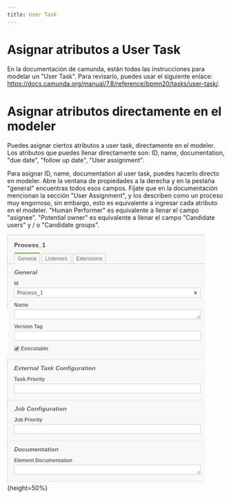 ```yaml
---
title: User Task
---
```


# Asignar atributos a User Task
En la documentación de camunda, están todas las instrucciones para modelar un "User Task". Para revisarlo, puedes usar el siguiente enlace: https://docs.camunda.org/manual/7.8/reference/bpmn20/tasks/user-task/.

# Asignar atributos directamente en el modeler

Puedes asignar ciertos atributos a user task, directamente en el modeler. Los atributos que puedes llenar directamente son: ID, name, documentation, "due date", "follow up date", "User assignment".

Para asignar ID, name, documentation al user task, puedes hacerlo directo en modeler. Abre la ventana de propiedades a la derecha y en la pestaña "general" encuentras todos esos campos.
Fíjate que en la documentación mencionan la sección "User Assignment", y los describen como un proceso muy engorroso, sin embargo, esto es equivalente a ingresar cada atributo en el modeler. "Human Performer" es equivalente a llenar el campo "asignee". "Potential owner" es equivalente a llenar el campo "Candidate users" y / o "Candidate groups". 

![](task-fields.png){height=50%}